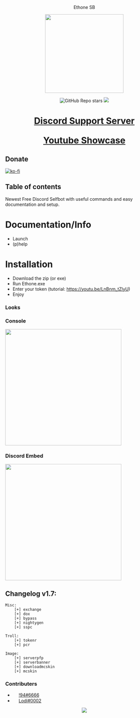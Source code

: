 
 <p align="center">Ethone SB</p>
 <p align="center"><img src="https://media.discordapp.net/attachments/926206753203429468/926957919877079100/eth.png" height=250 width=250/></p> 
 <p align="center"> 
 <a><img alt="GitHub Repo stars" src="https://img.shields.io/github/stars/Ethone-SB?style=for-the-badge"></a> <img src="https://img.shields.io/badge/Made%20with-Python-green?style=for-the-badge"/></a></p> 
  
 # **<p align="center">[ Discord Support Server ](https://discord.gg/3wmBDUMTJr)</p>**  **<p align="center">[ Youtube Showcase ](https://youtu.be/YLT2FutrbUo)</p>** 
 ## Donate
 [![ko-fi](https://ko-fi.com/img/githubbutton_sm.svg)](https://ko-fi.com/L3L87TRSV)
 ## Table of contents 
 Newest Free Discord Selfbot with useful commands and easy documentation and setup. 
  
 # Documentation/Info 
  
 - Launch 
 - (p)help 
  
 # Installation 
  
 - Download the zip (or exe) 
 - Run Ethone.exe 
 - Enter your token (tutorial: https://youtu.be/LnBnm_tZlyU) 
 - Enjoy 
  
  
 ### Looks 
 ### Console 
  
 <img src="https://media.discordapp.net/attachments/926206753203429468/927932749841596416/unknown.png" width="370px"> 
    
 ### Discord Embed 
  
 <img src="https://cdn.discordapp.com/attachments/926206753203429468/926995386017669150/unknown.png" width="370px"> 
 
 
 ## Changelog v1.7:
 ```
 Misc: 
     [+] exchange 
     [+] dox 
     [+] bypass 
     [+] nightygen 
     [+] sspc 
      
 Troll: 
     [+] tokenr 
     [+] pcr 

 Image: 
     [+] serverpfp 
     [+] serverbanner 
     [+] downloadmcskin 
     [+] mcskin 
 ```
 
  
 ### Contributers 
  
 - <img src="https://avatars.githubusercontent.com/u/68169550?v=4" width="15px"> [ !94#6666 ](https://github.com/Najuky94) 
 - <img src="https://avatars.githubusercontent.com/u/92057383?v=4" width="15px"> [ Lodi#0002 ](https://github.com/Lodisus) 

  
<p align="center"><a href="http://www.apache.org/licenses/LICENSE-2.0"><img src="https://img.shields.io/badge/License-Apache_2.0-5E81AC.svg?style=flat-square"/></a></p>

